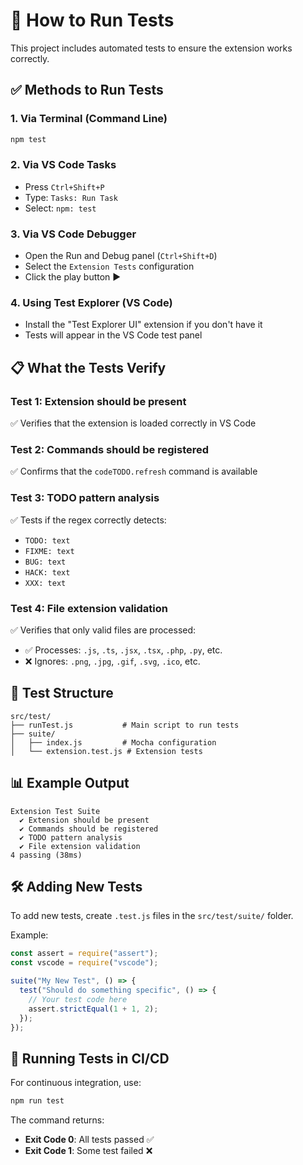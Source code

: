 # 🧪 How to Run Tests

This project includes automated tests to ensure the extension works correctly.

## ✅ **Methods to Run Tests**

### **1. Via Terminal (Command Line)**

```bash
npm test
```

### **2. Via VS Code Tasks**

- Press `Ctrl+Shift+P`
- Type: `Tasks: Run Task`
- Select: `npm: test`

### **3. Via VS Code Debugger**

- Open the Run and Debug panel (`Ctrl+Shift+D`)
- Select the `Extension Tests` configuration
- Click the play button ▶️

### **4. Using Test Explorer (VS Code)**

- Install the "Test Explorer UI" extension if you don't have it
- Tests will appear in the VS Code test panel

## 📋 **What the Tests Verify**

### **Test 1: Extension should be present**

✅ Verifies that the extension is loaded correctly in VS Code

### **Test 2: Commands should be registered**

✅ Confirms that the `codeTODO.refresh` command is available

### **Test 3: TODO pattern analysis**

✅ Tests if the regex correctly detects:

- `TODO: text`
- `FIXME: text`
- `BUG: text`
- `HACK: text`
- `XXX: text`

### **Test 4: File extension validation**

✅ Verifies that only valid files are processed:

- ✅ Processes: `.js`, `.ts`, `.jsx`, `.tsx`, `.php`, `.py`, etc.
- ❌ Ignores: `.png`, `.jpg`, `.gif`, `.svg`, `.ico`, etc.

## 🔧 **Test Structure**

```
src/test/
├── runTest.js           # Main script to run tests
├── suite/
│   ├── index.js         # Mocha configuration
│   └── extension.test.js # Extension tests
```

## 📊 **Example Output**

```
Extension Test Suite
  ✔ Extension should be present
  ✔ Commands should be registered
  ✔ TODO pattern analysis
  ✔ File extension validation
4 passing (38ms)
```

## 🛠️ **Adding New Tests**

To add new tests, create `.test.js` files in the `src/test/suite/` folder.

Example:

```javascript
const assert = require("assert");
const vscode = require("vscode");

suite("My New Test", () => {
  test("Should do something specific", () => {
    // Your test code here
    assert.strictEqual(1 + 1, 2);
  });
});
```

## 🚀 **Running Tests in CI/CD**

For continuous integration, use:

```bash
npm run test
```

The command returns:

- **Exit Code 0**: All tests passed ✅
- **Exit Code 1**: Some test failed ❌
